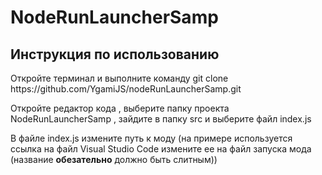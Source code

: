 <h1>NodeRunLauncherSamp</h1>
<h2>Инструкция по использованию</h2>
<div>
<p>
  Откройте терминал и выполните команду git clone https://github.com/YgamiJS/nodeRunLauncherSamp.git 
</p>
<p>
  Откройте редактор кода , выберите папку проекта NodeRunLauncherSamp , зайдите в папку src и выберите файл index.js  
</p>
<p>
  В файле index.js измените путь к моду (на примере используется ссылка на файл Visual Studio Code измените ее на файл запуска мода (название <strong>обезательно</strong> должно быть слитным))
</p>
</div>
